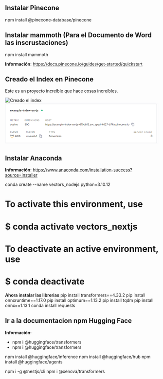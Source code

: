 ## Instalar Pinecone
npm install @pinecone-database/pinecone

## Instalar mammoth (Para el Documento de Word las inscrustaciones)
npm install mammoth

**Información:** https://docs.pinecone.io/guides/get-started/quickstart

## Creado el Index en Pinecone

Este es un proyecto increíble que hace cosas increíbles.

![Creado el index](img/image.png)
![Creado el index en pinecone](img/pinecone.png)


## Instalar Anaconda

**Información:** https://www.anaconda.com/installation-success?source=installer

conda create --name vectors_nodejs python=3.10.12

# To activate this environment, use
#
#     $ conda activate vectors_nextjs
#
# To deactivate an active environment, use
#
#     $ conda deactivate

**Ahora instalar las librerias**
pip install transformers==4.33.2
pip install onnxruntime==1.17.0
pip install optimum==1.13.2
pip install tqdm
pip install onnx==1.13.1
conda install requests


## Ir a la documentacion npm Hugging Face
**Información:** 
- npm i @huggingface/transformers
- npm i @huggingface/transformers

npm install @huggingface/inference
npm install @huggingface/hub
npm install @huggingface/agents

npm i -g @nestjs/cli
npm i @xenova/transformers
